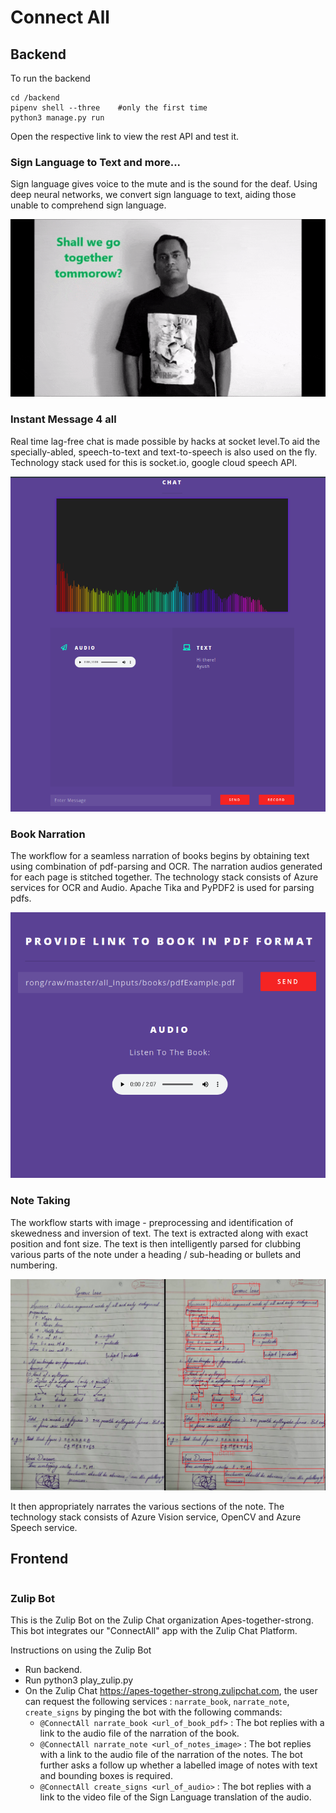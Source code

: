 # Connect All

## Backend

To run the backend

```shell
cd /backend
pipenv shell --three    #only the first time
python3 manage.py run
```

Open the respective link to view the rest API and test it.

### Sign Language to Text and more...

Sign language gives voice to the mute and is the sound for the deaf. Using deep neural networks, we convert sign language to text, aiding those unable to comprehend sign language.

![Sign Language Example](https://raw.githubusercontent.com/hackabit19/Apes_together_strong/master/backend/app/main/utils/toSignTranslator/ISL_Gifs/shall%20we%20go%20together%20tommorow.gif)

### Instant Message 4 all

Real time lag-free chat is made possible by hacks at socket level.To aid the specially-abled, speech-to-text and text-to-speech is also used on the fly. Technology stack used for this is socket.io, google cloud speech API.

![Instant Message 4 all](https://raw.githubusercontent.com/hackabit19/Apes_together_strong/master/all_inputs/im4all_example/im4all.png)

### Book Narration

The workflow for a seamless narration of books begins by obtaining text using combination of pdf-parsing and OCR. The narration audios generated for each page is stitched together. The technology stack consists of Azure services for OCR and Audio. Apache Tika and PyPDF2 is used for parsing pdfs.

![Book Narration](https://raw.githubusercontent.com/hackabit19/Apes_together_strong/master/all_inputs/books/book_ex_website.png)

### Note Taking

The workflow starts with image - preprocessing and identification of skewedness and inversion of text. The text is extracted along with exact position and font size. The text is then intelligently parsed for clubbing various parts of the note under a heading / sub-heading or bullets and numbering.

![Note Example](https://raw.githubusercontent.com/hackabit19/Apes_together_strong/master/all_inputs/notes/note_ex.png)

It then appropriately narrates the various sections of the note. The technology stack consists of Azure Vision service, OpenCV and Azure Speech service.

## Frontend

```
```

### Zulip Bot

This is the Zulip Bot on the Zulip Chat organization Apes-together-strong. This bot integrates our "ConnectAll" app with the Zulip Chat Platform.

Instructions on using the Zulip Bot
- Run backend.
- Run python3 play_zulip.py
- On the Zulip Chat https://apes-together-strong.zulipchat.com, the user can request the following services : `narrate_book`, `narrate_note`, `create_signs` by pinging the bot with the following commands: 
    - `@ConnectAll narrate_book <url_of_book_pdf>` : The bot replies with a link to the audio file of the narration of the book.
    - `@ConnectAll narrate_note <url_of_notes_image>` : The bot replies with a link to the audio file of the narration of the notes. The bot further asks a follow up whether a labelled image of notes with text and bounding boxes is required.
    - `@ConnectAll create_signs <url_of_audio>` : The bot replies with a link to the video file of the Sign Language translation of the audio.
